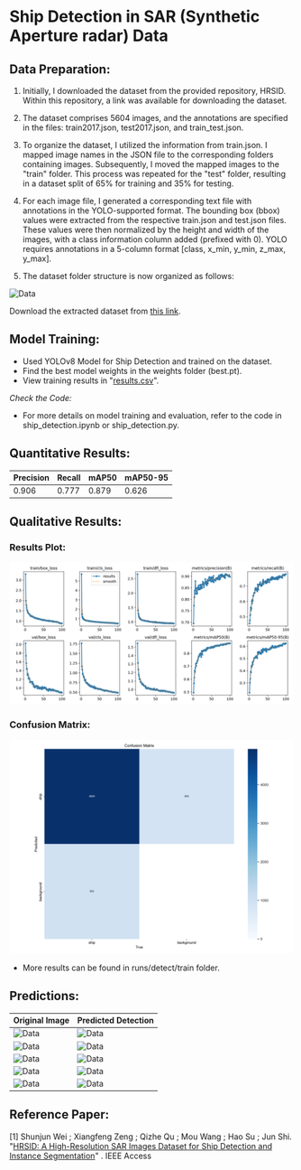 # Ship Detection in SAR (Synthetic Aperture radar) Data

## Data Preparation:

1) Initially, I downloaded the dataset from the provided repository, HRSID. Within this repository, a link was available for downloading the dataset.

2) The dataset comprises 5604 images, and the annotations are specified in the files: train2017.json, test2017.json, and train_test.json.

3) To organize the dataset, I utilized the information from train.json. I mapped image names in the JSON file to the corresponding folders containing images. Subsequently, I moved the mapped images to the "train" folder. This process was repeated for the "test" folder, resulting in a dataset split of 65% for training and 35% for testing.

4) For each image file, I generated a corresponding text file with annotations in the YOLO-supported format. The bounding box (bbox) values were extracted from the respective train.json and test.json files. These values were then normalized by the height and width of the images, with a class information column added (prefixed with 0). YOLO requires annotations in a 5-column format [class, x_min, y_min, z_max, y_max].


5) The dataset folder structure is now organized as follows:

![Data](https://drive.google.com/uc?id=1L_qpaCtYInblTDJoPgUL65IOn2RwVR2X)
    

Download the extracted dataset from [this link](www.googledrive.durga.com).

## Model Training:

- Used YOLOv8 Model for Ship Detection and trained on the dataset.
- Find the best model weights in the weights folder (best.pt).
- View training results in "[results.csv](runs/detect/train/results.csv)".

*Check the Code:*

- For more details on model training and evaluation, refer to the code in ship_detection.ipynb or ship_detection.py.

## Quantitative Results:

| Precision | Recall | mAP50 | mAP50-95 |
|-----------|--------|-------|----------|
| 0.906     | 0.777  | 0.879 | 0.626    |

## Qualitative Results:

### Results Plot:
![Results Plot](runs/detect/train/results.png)

### Confusion Matrix:
![Confusion Matrix](runs/detect/train/confusion_matrix.png)


- More results can be found in runs/detect/train folder.
 
## Predictions:

| Original Image | Predicted Detection |
|--------------------|----------------------|
| ![Data](https://drive.google.com/uc?id=1lNUabrPWu0PYlqN0ZTyImkZnyI0-v8US)     | ![Data](predict/P0067_1200_2000_5400_6200.jpg)       |
| ![Data](https://drive.google.com/uc?id=1wszCTT6Ihs9vwJv8mUrVQwtC8-hT-NQN)                |  ![Data](predict/P0005_600_1400_8189_8989.jpg)                 |
| ![Data](https://drive.google.com/uc?id=12wM_JvqZ2_QrX7HIHH-xi_smkzPXUT6H) |![Data](predict/P0106_4200_5000_18000_18800.jpg) |
| ![Data](https://drive.google.com/uc?id=1RNO_4UwMWYiPk2Vkay0rpVQ4q_U48XOr) |![Data](predict/P0063_600_1400_7800_8600.jpg) |
| ![Data](https://drive.google.com/uc?id=1XwFanW_G3EzBF_L2ZuuMP_Nv7Pe70yUx) |![Data](predict/P0004_3000_3800_1800_2600.jpg) |

## Reference Paper:

[1] Shunjun Wei ; Xiangfeng Zeng ; Qizhe Qu ; Mou Wang ; Hao Su ; Jun Shi. "[HRSID: A High-Resolution SAR Images Dataset for Ship Detection and Instance Segmentation](https://ieeexplore.ieee.org/stamp/stamp.jsp?tp=&arnumber=9127939)" . IEEE Access
